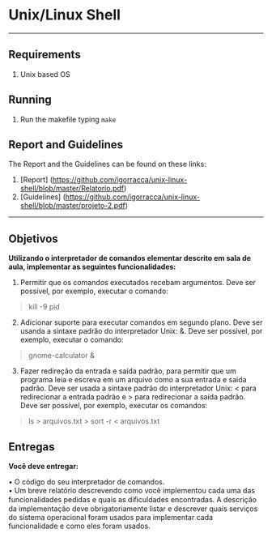 # Unix/Linux Shell

------------------

## Requirements
1. Unix based OS

## Running
1. Run the makefile typing `make`

## Report and Guidelines

The Report and the Guidelines can be found on these links:

1. [Report] (https://github.com/igorracca/unix-linux-shell/blob/master/Relatorio.pdf)
2. [Guidelines] (https://github.com/igorracca/unix-linux-shell/blob/master/projeto-2.pdf)

------------------

## Objetivos

**Utilizando o interpretador de comandos elementar descrito em sala de aula, implementar as seguintes funcionalidades:**

1. Permitir que os comandos executados recebam argumentos. Deve ser possível, por exemplo, executar o comando: <br>
  > kill -9 pid
2. Adicionar suporte para executar comandos em segundo plano. Deve ser usanda a sintaxe padrão do interpretador Unix: &. Deve ser possível, por exemplo, executar o comando: <br>
  > gnome-calculator &
3. Fazer redireção da entrada e saída padrão, para permitir que um programa leia e escreva em um arquivo como a sua entrada e saída padrão. Deve ser usada a sintaxe padrão do interpretador Unix: < para redirecionar a entrada padrão e > para redirecionar a saída padrão. Deve ser possível, por exemplo, executar os comandos: <br>
  > ls > arquivos.txt > sort -r < arquivos.txt

## Entregas

**Você deve entregar:**

• O código do seu interpretador de comandos. <br>
• Um breve relatório descrevendo como você implementou cada uma das funcionalidades pedidas e quais as diﬁculdades encontradas. A descrição da implementação deve obrigatoriamente listar e descrever quais serviços do sistema operacional foram usados para implementar cada funcionalidade e como eles foram usados. <br>
